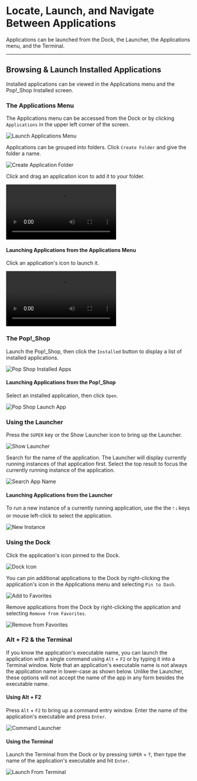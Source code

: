 <!--Sources
Pop Training Guide (Google doc)
https://support.system76.com/articles/pop-basics/

-->
# Locate, Launch, and Navigate Between Applications

Applications can be launched from the Dock, the Launcher, the Applications menu, and the Terminal.

---

## Browsing & Launch Installed Applications

Installed applications can be viewed in the Applications menu and the Pop!\_Shop Installed screen.

### The Applications Menu

The Applications menu can be accessed from the Dock or by clicking `Applications` in the upper left corner of the screen.

![Launch Applications Menu](/images/locate-launch-applications/launch-applications-menus.png)

Applications can be grouped into folders. Click `Create Folder` and give the folder a name.

![Create Application Folder](/images/locate-launch-applications/create-application-folder.png)

Click and drag an application icon to add it to your folder.

<video autoplay loop>
    <source src="/images/locate-launch-applications/drag-application.webm" />
</video>

#### Launching Applications from the Applications Menu

Click an application's icon to launch it.

<video autoplay loop>
    <source src="/images/locate-launch-applications/click-app-to-launch.webm" />
</video>

### The Pop!\_Shop

Launch the Pop!\_Shop, then click the `Installed` button to display a list of installed applications.

![Pop Shop Installed Apps](/images/locate-launch-applications/pop-shop-installed-apps.png)

#### Launching Applications from the Pop!\_Shop

Select an installed application, then click `Open`.

![Pop Shop Launch App](/images/locate-launch-applications/pop-shop-launch-app.png)

### Using the Launcher

Press the `SUPER` key or the Show Launcher icon to bring up the Launcher. <!--TODO: link to dedicated Launcher section-->

![Show Launcher](/images/locate-launch-applications/show-launcher.png)

Search for the name of the application. The Launcher will display currently running instances of that application first. Select the top result to focus the currently running instance of the application.

![Search App Name](/images/locate-launch-applications/search-app.png)

#### Launching Applications from the Launcher

To run a new instance of a currently running application, use the the `🠑` `🠓` keys or mouse left-click to select the application.

![New Instance](/images/locate-launch-applications/new-instance.png)

### Using the Dock

Click the application's icon pinned to the Dock.

![Dock Icon](/images/locate-launch-applications/dock-icon.png)

You can pin additional applications to the Dock by right-clicking the application's icon in the Applications menu and selecting `Pin to Dash`.

![Add to Favorites](/images/locate-launch-applications/add-to-favorites.png)

Remove applications from the Dock by right-clicking the application and selecting `Remove from Favorites`.

![Remove from Favorites](/images/locate-launch-applications/remove-from-favorites.png)

### Alt + F2 & the Terminal

If you know the application's executable name, you can launch the application with a single command using `Alt` + `F2` or by typing it into a Terminal window. Note that an application's executable name is not always the application name in lower-case as shown below. Unlike the Launcher, these options will not accept the name of the app in any form besides the executable name.

#### Using Alt + F2

Press `Alt` + `F2` to bring up a command entry window. Enter the name of the application's executable and press `Enter`.

![Command Launcher](/images/locate-launch-applications/command-launcher.png)

#### Using the Terminal

Launch the Terminal from the Dock or by pressing `SUPER` + `T`, then type the name of the application's executable and hit `Enter`.

![Launch From Terminal](/images/locate-launch-applications/launch-from-terminal.png)

<!--This section to be completed when Configure Pop sections are completed
## Next Steps

- Install applications
- Designate specific applications to open specific files
- Configuring Dock settings
-->
